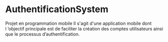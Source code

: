 # AuthentificationSystem
Projet en programmation mobile
Il s'agit d'une application mobile dont l ’objectif principale est de faciliter la création des comptes utilisateurs ainsi que le processus d’authentification.
